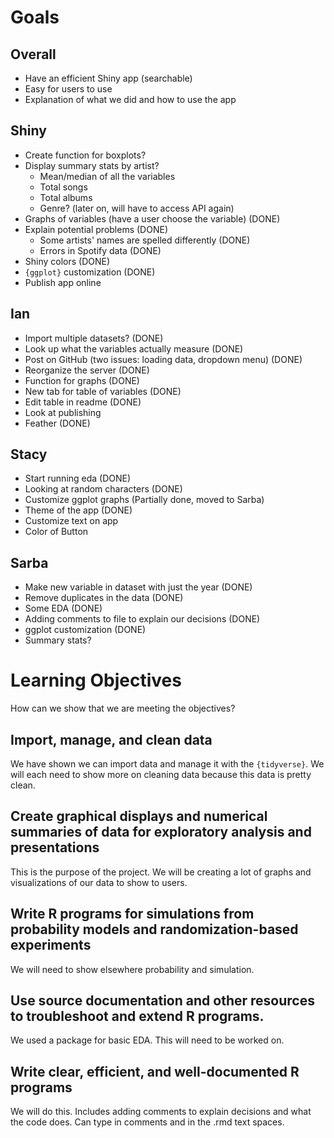 # Goals

## Overall
* Have an efficient Shiny app (searchable)
* Easy for users to use
* Explanation of what we did and how to use the app

## Shiny
* Create function for boxplots?
* Display summary stats by artist?
  * Mean/median of all the variables
  * Total songs
  * Total albums
  * Genre? (later on, will have to access API again)
* Graphs of variables (have a user choose the variable) (DONE)
* Explain potential problems (DONE)
  * Some artists' names are spelled differently (DONE)
  * Errors in Spotify data (DONE)
* Shiny colors (DONE)
* `{ggplot}` customization (DONE)
* Publish app online

## Ian
* Import multiple datasets? (DONE)
* Look up what the variables actually measure (DONE)
* Post on GitHub (two issues: loading data, dropdown menu) (DONE)
* Reorganize the server (DONE)
* Function for graphs (DONE)
* New tab for table of variables (DONE)
* Edit table in readme (DONE)
* Look at publishing
* Feather (DONE)

## Stacy
* Start running eda  (DONE)
* Looking at random characters (DONE)
* Customize ggplot graphs (Partially done, moved to Sarba)
* Theme of the app (DONE)
* Customize text on app
* Color of Button

## Sarba
* Make new variable in dataset with just the year (DONE)
* Remove duplicates in the data (DONE)
* Some EDA (DONE)
* Adding comments to file to explain our decisions (DONE)
* ggplot customization (DONE)
* Summary stats?


# Learning Objectives

How can we show that we are meeting the objectives?

## Import, manage, and clean data

We have shown we can import data and manage it with the `{tidyverse}`. We will each need to show more on cleaning data because this data is pretty clean.

## Create graphical displays and numerical summaries of data for exploratory analysis and presentations

This is the purpose of the project. We will be creating a lot of graphs and visualizations of our data to show to users.

## Write R programs for simulations from probability models and randomization-based experiments

We will need to show elsewhere probability and simulation.

## Use source documentation and other resources to troubleshoot and extend R programs.

We used a package for basic EDA. This will need to be worked on.

## Write clear, efficient, and well-documented R programs

We will do this. Includes adding comments to explain decisions and what the code does. Can type in comments and in the .rmd text spaces. 